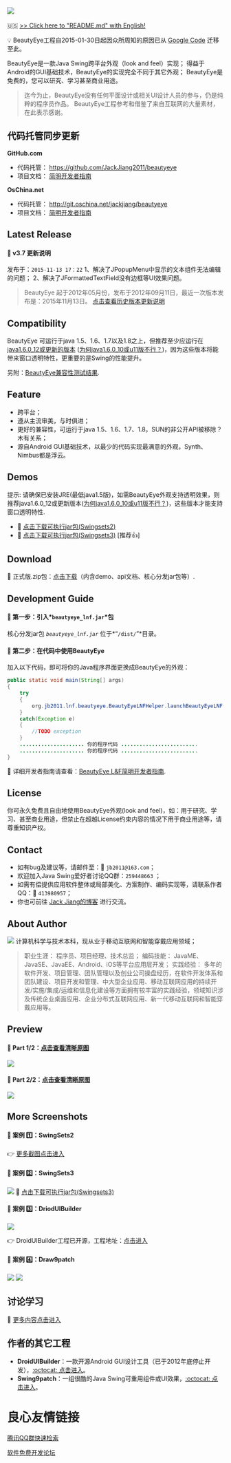 ## ![](https://raw.githubusercontent.com/JackJiang2011/beautyeye/master/screenshots/beautyeye_logo_h.png)
:us: [>> Click here to "README.md" with English!](https://github.com/JackJiang2011/beautyeye/blob/master/README_en.md)

:bulb: BeautyEye工程自2015-01-30日起因众所周知的原因已从 [Google Code](https://code.google.com/p/beautyeye/) 迁移至此。

BeautyEye是一款Java Swing跨平台外观（look and feel）实现； 
得益于Android的GUI基础技术，BeautyEye的实现完全不同于其它外观； 
BeautyEye是免费的，您可以研究、学习甚至商业用途。

> 迄今为止，BeautyEye没有任何平面设计或相关UI设计人员的参与，仍是纯粹的程序员作品。 
> BeautyEye工程参考和借鉴了来自互联网的大量素材，在此表示感谢。

## 代码托管同步更新

**GitHub.com**

* 代码托管：  https://github.com/JackJiang2011/beautyeye 
* 项目文档：  [简明开发者指南](http://openmob.net/forum.php?mod=viewthread&tid=26&extra=page%3D1)

**OsChina.net**

* 代码托管：  http://git.oschina.net/jackjiang/beautyeye 
* 项目文档：  [简明开发者指南](http://openmob.net/forum.php?mod=viewthread&tid=26&extra=page%3D1)

## Latest Release
#### :page_facing_up: v3.7 更新说明
 发布于：`2015-11-13 17：22` 
 1、解决了JPopupMenu中显示的文本组件无法编辑的问题； 
 2、解决了JFormattedTextField没有边框等UI效果问题。 

> BeautyEye 起于2012年05月份，发布于2012年09月11日，最近一次版本发布是：2015年11月13日。 [点击查看历史版本更新说明](http://openmob.net/forum.php?mod=viewthread&tid=25&extra=page%3D1)

## Compatibility
BeautyEye 可运行于java 1.5、1.6、1.7以及1.8之上，但推荐至少应运行在[java1.6.0_12或更新的版本](http://www.java.com/zh_CN/download/)  ([为何java1.6.0_10或u11版不行？](http://cngeeker.com/forum.php?mod=viewthread&tid=23&extra=page%3D1))，因为这些版本将能带来窗口透明特性，更重要的是Swing的性能提升。

另附：[BeautyEye兼容性测试结果](http://openmob.net/forum.php?mod=viewthread&tid=24&extra=page%3D1).

## Feature
* 跨平台；
* 遵从主流审美，与时俱进；
* 更好的兼容性，可运行于java 1.5、1.6、1.7、1.8，SUN的非公开API被移除？木有关系；
* 源自Android GUI基础技术，以最少的代码实现最满意的外观，Synth、Nimbus都是浮云。

## Demos
 提示:  请确保已安装JRE(最低java1.5版)，如需BeautyEye外观支持透明效果，则推荐java1.6.0\_12或更新版本([为何java1.6.0_10或u11版不行？](http://cngeeker.com/forum.php?mod=viewthread&tid=23&extra=page%3D1))，这些版本才能支持窗口透明特性.

* :paperclip: [点击下载可执行jar包\(Swingsets2\)](https://raw.githubusercontent.com/JackJiang2011/beautyeye/master/demo/excute_jar/SwingSets2\(BeautyEyeLNFDemo\).jar)
* :paperclip: [点击下载可执行jar包\(Swingsets3\)](https://raw.githubusercontent.com/JackJiang2011/beautyeye/master/demo2/SwingSets3(BeautyEyeLNFDemo).jar)   \[推荐:thumbsup:\] 

## Download
:paperclip: 正式版.zip包：[点击下载](https://github.com/JackJiang2011/beautyeye/archive/v3.7.zip)（内含demo、api文档、核心分发jar包等）.

## Development Guide
#### :triangular_flag_on_post: 第一步：引入*`beautyeye_lnf.jar`*包
核心分发jar包 *`beautyeye_lnf.jar`* 位于*“`/dist/`”*目录。

#### :triangular_flag_on_post: 第二步：在代码中使用BeautyEye
加入以下代码，即可将你的Java程序界面更换成BeautyEye的外观：
```Java
public static void main(String[] args)
{
    try
    {
        org.jb2011.lnf.beautyeye.BeautyEyeLNFHelper.launchBeautyEyeLNF();
    }
    catch(Exception e)
    {
        //TODO exception
    }
    ..................... 你的程序代码 .........................
    ..................... 你的程序代码 .........................
}
```

:green_book: 详细开发者指南请查看：[BeautyEye L&F简明开发者指南](http://openmob.net/forum.php?mod=viewthread&tid=26&extra=page%3D1).

## License
你可永久免费且自由地使用BeautyEye外观(look and feel)，如：用于研究、学习、甚至商业用途，但禁止在超越License约束内容的情况下用于商业用途等，请尊重知识产权。

## Contact
* 如有bug及建议等，请邮件至：:love_letter:  `jb2011@163.com`； 
* 欢迎加入Java Swing爱好者讨论QQ群：`259448663`     ；
* 如需有偿提供应用软件整体或局部美化、方案制作、编码实现等，请联系作者QQ：:penguin: `413980957`；
* 你也可前往 [Jack Jiang的博客](http://openmob.net/home.php?mod=space&uid=1&do=thread&view=me&from=space) 进行交流。

## About Author
![](https://raw.githubusercontent.com/JackJiang2011/beautyeye/master/screenshots/js2.png) 
计算机科学与技术本科，现从业于移动互联网和智能穿戴应用领域； 
>  职业生涯： 程序员、项目经理、技术总监； 
>  编码技能： JavaME、JavaSE、JavaEE、Android、iOS等平台应用层开发； 
>  实践经验： 多年的软件开发、项目管理、团队管理以及创业公司操盘经历，在软件开发体系和团队建设、项目开发和管理、中大型企业应用、移动互联网应用的持续开发/实施/集成/运维和信息化建设等方面拥有较丰富的实践经验，领域知识涉及传统企业桌面应用、企业分布式互联网应用、新一代移动互联网和智能穿戴应用等。

## Preview
#### :triangular_flag_on_post: Part 1/2：[点击查看清晰原图](http://openmob.net/data/attachment/forum/201508/13/230115jnmlpzv10122llr4.png)
![](http://cngeeker.com/data/attachment/forum/201508/13/230115jnmlpzv10122llr4.png)

#### :triangular_flag_on_post: Part 2/2：[点击查看清晰原图](http://openmob.net/data/attachment/forum/201508/13/230117twsq64zqnxzf6nw1.png)
![](http://cngeeker.com/data/attachment/forum/201508/13/230117twsq64zqnxzf6nw1.png)

## More Screenshots
#### :triangular_flag_on_post: 案例 :one:：SwingSets2
:point_right: [更多截图点击进入](https://github.com/JackJiang2011/beautyeye/wiki/Screenshots-all-in-one)

#### :triangular_flag_on_post: 案例 :two:：SwingSets3
![](https://raw.githubusercontent.com/JackJiang2011/beautyeye/master/screenshots/swingsets3/swingsets3_beautyeye.png)
:paperclip: [点击下载可执行jar包\(Swingsets3\)](https://raw.githubusercontent.com/JackJiang2011/beautyeye/master/demo2/SwingSets3(BeautyEyeLNFDemo).jar)

#### :triangular_flag_on_post: 案例 :three:：DriodUIBuilder
![](https://raw.githubusercontent.com/JackJiang2011/beautyeye/master/screenshots/drioduiduilder/drioduiduilder_beautyeye.png)

:point_right: DroidUIBuilder工程已开源，工程地址：[点击进入](https://github.com/JackJiang2011/DroidUIBuilder)

#### :triangular_flag_on_post: 案例 :four:：Draw9patch
![](https://raw.githubusercontent.com/JackJiang2011/beautyeye/master/screenshots/draw9patch/draw9patch1_beautyeye.png)
![](https://raw.githubusercontent.com/JackJiang2011/beautyeye/master/screenshots/draw9patch/draw9patch2_beautyeye.png)

## 讨论学习
:notebook_with_decorative_cover: [更多内容点击进入](http://openmob.net/forum.php?mod=forumdisplay&fid=86&page=1)

## 作者的其它工程
* **DroidUIBuilder**：一款开源Android GUI设计工具（已于2012年底停止开发），[:octocat: 点击进入](https://github.com/JackJiang2011/DroidUIBuilder)。 
* **Swing9patch**：一组很酷的Java Swing可重用组件或UI效果，[:octocat: 点击进入](https://github.com/JackJiang2011/Swing9patch)。 


 # 良心友情链接

[腾讯QQ群快速检索](http://u.720life.cn/s/8cf73f7c)

[软件免费开发论坛](http://u.720life.cn/s/bbb01dc0)